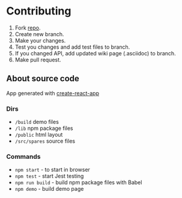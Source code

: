 # Contributing

1. Fork [repo](https://github.com/korchemkin/spares-uikit).
2. Create new branch.
3. Make your changes.
4. Test you changes and add test files to branch.
5. If you changed API, add updated wiki page (.asciidoc) to branch.
6. Make pull request.

## About source code

App generated with [create-react-app](https://github.com/facebookincubator/create-react-app)

### Dirs

- `/build`        demo files
- `/lib`          npm package files
- `/public`       html layout
- `/src/spares`   source files

### Commands

- `npm start` - to start in browser
- `npm test` - start Jest testing
- `npm run build` - build npm package files with Babel
- `npm demo` - build demo page
